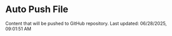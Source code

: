 # Auto Push File

Content that will be pushed to GitHub repository.
Last updated: 06/28/2025, 09:01:51 AM